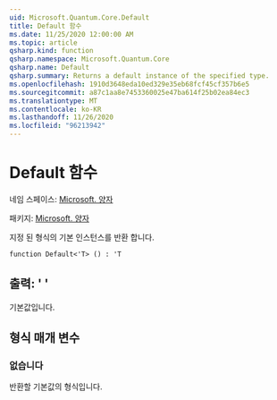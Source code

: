 ```yaml
---
uid: Microsoft.Quantum.Core.Default
title: Default 함수
ms.date: 11/25/2020 12:00:00 AM
ms.topic: article
qsharp.kind: function
qsharp.namespace: Microsoft.Quantum.Core
qsharp.name: Default
qsharp.summary: Returns a default instance of the specified type.
ms.openlocfilehash: 1910d3648eda10ed329e35eb68fcf45cf357b6e5
ms.sourcegitcommit: a87c1aa8e7453360025e47ba614f25b02ea84ec3
ms.translationtype: MT
ms.contentlocale: ko-KR
ms.lasthandoff: 11/26/2020
ms.locfileid: "96213942"
---
```

# <a name="default-function"></a>Default 함수

네임 스페이스: [Microsoft. 양자](xref:Microsoft.Quantum.Core)

패키지: [Microsoft. 양자](https://nuget.org/packages/Microsoft.Quantum.QSharp.Core)


지정 된 형식의 기본 인스턴스를 반환 합니다.

```qsharp
function Default<'T> () : 'T
```


## <a name="output--t"></a>출력: ' '

기본값입니다.

## <a name="type-parameters"></a>형식 매개 변수

### <a name="t"></a>없습니다

반환할 기본값의 형식입니다.